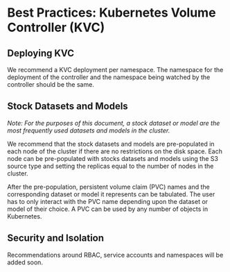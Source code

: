 # Best Practices: Kubernetes Volume Controller (KVC)

## Deploying KVC

We recommend a KVC deployment per namespace. The namespace for the deployment
of the controller and the namespace being watched by the controller should
be the same.

## Stock Datasets and Models

_Note: For the purposes of this document, a stock dataset or model are the most
frequently used datasets and models in the cluster._

We recommend that the stock datasets and models are pre-populated in each node
of the cluster if there are no restrictions on the disk space. Each node can 
be pre-populated with stocks datasets and models using the S3 source type and
setting the replicas equal to the number of nodes in the cluster.

After the pre-population, persistent volume claim (PVC) names and the corresponding
dataset or model it represents can be tabulated. The user has to only interact
with the PVC name depending upon the dataset or model of their choice. A PVC
can be used by any number of objects in Kubernetes.

## Security and Isolation

Recommendations around RBAC, service accounts and namespaces will be added soon.

